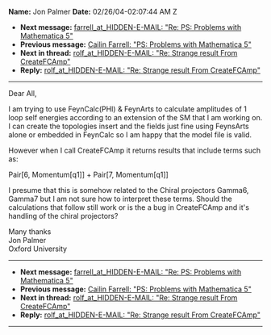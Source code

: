 **Name:** Jon Palmer
**Date:** 02/26/04-02:07:44 AM Z

  - **Next message:** [farrell_at_HIDDEN-E-MAIL: "Re: PS: Problems with
    Mathematica 5"](0177.html)
  - **Previous message:** [Cailin Farrell: "PS: Problems with
    Mathematica 5"](0175.html)
  - **Next in thread:** [rolf_at_HIDDEN-E-MAIL: "Re: Strange result From
    CreateFCAmp"](0008.html)
  - **Reply:** [rolf_at_HIDDEN-E-MAIL: "Re: Strange result From
    CreateFCAmp"](0008.html)

-----

Dear All,  

I am trying to use FeynCalc(PHI) & FeynArts to calculate amplitudes of
1  
loop self energies according to an extension of the SM that I am working
on.  
I can create the topologies insert and the fields just fine using
FeynsArts  
alone or embedded in FeynCalc so I am happy that the model file is
valid.  

However when I call CreateFCAmp it returns results that include terms
such  
as:  

Pair[6, Momentum[q1]] + Pair[7,
Momentum[q1]]  

I presume that this is somehow related to the Chiral projectors
Gamma6,  
Gamma7 but I am not sure how to interpret these terms. Should the  
calculations that follow still work or is the a bug in CreateFCAmp and
it's  
handling of the chiral projectors?  

Many thanks  
Jon Palmer  
Oxford University  

-----

  - **Next message:** [farrell_at_HIDDEN-E-MAIL: "Re: PS: Problems with
    Mathematica 5"](0177.html)
  - **Previous message:** [Cailin Farrell: "PS: Problems with
    Mathematica 5"](0175.html)
  - **Next in thread:** [rolf_at_HIDDEN-E-MAIL: "Re: Strange result From
    CreateFCAmp"](0008.html)
  - **Reply:** [rolf_at_HIDDEN-E-MAIL: "Re: Strange result From
    CreateFCAmp"](0008.html)

-----

